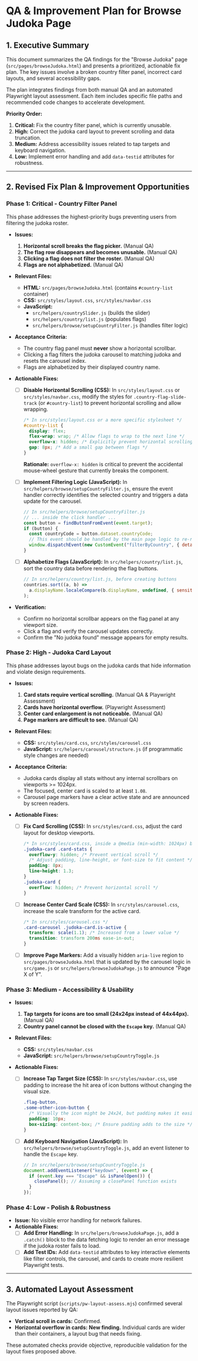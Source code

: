 # QA & Improvement Plan for Browse Judoka Page

## 1. Executive Summary

This document summarizes the QA findings for the "Browse Judoka" page (`src/pages/browseJudoka.html`) and presents a prioritized, actionable fix plan. The key issues involve a broken country filter panel, incorrect card layouts, and several accessibility gaps.

The plan integrates findings from both manual QA and an automated Playwright layout assessment. Each item includes specific file paths and recommended code changes to accelerate development.

**Priority Order:**

1. **Critical:** Fix the country filter panel, which is currently unusable.
2. **High:** Correct the judoka card layout to prevent scrolling and data truncation.
3. **Medium:** Address accessibility issues related to tap targets and keyboard navigation.
4. **Low:** Implement error handling and add `data-testid` attributes for robustness.

---

## 2. Revised Fix Plan & Improvement Opportunities

### Phase 1: Critical - Country Filter Panel

This phase addresses the highest-priority bugs preventing users from filtering the judoka roster.

- **Issues:**
  1. **Horizontal scroll breaks the flag picker.** (Manual QA)
  2. **The flag row disappears and becomes unusable.** (Manual QA)
  3. **Clicking a flag does not filter the roster.** (Manual QA)
  4. **Flags are not alphabetized.** (Manual QA)

- **Relevant Files:**
  - **HTML:** `src/pages/browseJudoka.html` (contains `#country-list` container)
  - **CSS:** `src/styles/layout.css`, `src/styles/navbar.css`
  - **JavaScript:**
    - `src/helpers/countrySlider.js` (builds the slider)
    - `src/helpers/country/list.js` (populates flags)
    - `src/helpers/browse/setupCountryFilter.js` (handles filter logic)

- **Acceptance Criteria:**
  - The country flag panel must **never** show a horizontal scrollbar.
  - Clicking a flag filters the judoka carousel to matching judoka and resets the carousel index.
  - Flags are alphabetized by their displayed country name.

- **Actionable Fixes:**
  - [ ] **Disable Horizontal Scrolling (CSS):** In `src/styles/layout.css` or `src/styles/navbar.css`, modify the styles for `.country-flag-slide-track` (or `#country-list`) to prevent horizontal scrolling and allow wrapping.

     ```css
     /* In src/styles/layout.css or a more specific stylesheet */
     #country-list {
       display: flex;
       flex-wrap: wrap; /* Allow flags to wrap to the next line */
       overflow-x: hidden; /* Explicitly prevent horizontal scrolling */
       gap: 8px; /* Add a small gap between flags */
     }
     ```

     **Rationale:** `overflow-x: hidden` is critical to prevent the accidental mouse-wheel gesture that currently breaks the component.

  - [ ] **Implement Filtering Logic (JavaScript):** In `src/helpers/browse/setupCountryFilter.js`, ensure the event handler correctly identifies the selected country and triggers a data update for the carousel.

     ```javascript
     // In src/helpers/browse/setupCountryFilter.js
     // ... inside the click handler ...
     const button = findButtonFromEvent(event.target);
     if (button) {
       const countryCode = button.dataset.countryCode;
       // This event should be handled by the main page logic to re-render the carousel
       window.dispatchEvent(new CustomEvent("filterByCountry", { detail: { countryCode } }));
     }
     ```

  - [ ] **Alphabetize Flags (JavaScript):** In `src/helpers/country/list.js`, sort the country data before rendering the flag buttons.

     ```javascript
     // In src/helpers/country/list.js, before creating buttons
     countries.sort((a, b) =>
       a.displayName.localeCompare(b.displayName, undefined, { sensitivity: "base" })
     );
     ```

- **Verification:**
  - Confirm no horizontal scrollbar appears on the flag panel at any viewport size.
  - Click a flag and verify the carousel updates correctly.
  - Confirm the "No judoka found" message appears for empty results.

### Phase 2: High - Judoka Card Layout

This phase addresses layout bugs on the judoka cards that hide information and violate design requirements.

- **Issues:**
  1. **Card stats require vertical scrolling.** (Manual QA & Playwright Assessment)
  2. **Cards have horizontal overflow.** (Playwright Assessment)
  3. **Center card enlargement is not noticeable.** (Manual QA)
  4. **Page markers are difficult to see.** (Manual QA)

- **Relevant Files:**
  - **CSS:** `src/styles/card.css`, `src/styles/carousel.css`
  - **JavaScript:** `src/helpers/carousel/structure.js` (if programmatic style changes are needed)

- **Acceptance Criteria:**
  - Judoka cards display all stats without any internal scrollbars on viewports >= 1024px.
  - The focused, center card is scaled to at least `1.08`.
  - Carousel page markers have a clear active state and are announced by screen readers.

- **Actionable Fixes:**
  - [ ] **Fix Card Scrolling (CSS):** In `src/styles/card.css`, adjust the card layout for desktop viewports.

     ```css
     /* In src/styles/card.css, inside a @media (min-width: 1024px) block */
     .judoka-card .card-stats {
       overflow-y: hidden; /* Prevent vertical scroll */
       /* Adjust padding, line-height, or font-size to fit content */
       padding: 8px;
       line-height: 1.3;
     }
     .judoka-card {
       overflow: hidden; /* Prevent horizontal scroll */
     }
     ```

  - [ ] **Increase Center Card Scale (CSS):** In `src/styles/carousel.css`, increase the scale transform for the active card.

     ```css
     /* In src/styles/carousel.css */
     .card-carousel .judoka-card.is-active {
       transform: scale(1.1); /* Increased from a lower value */
       transition: transform 200ms ease-in-out;
     }
     ```

  - [ ] **Improve Page Markers:** Add a visually hidden `aria-live` region to `src/pages/browseJudoka.html` that is updated by the carousel logic in `src/game.js` or `src/helpers/browseJudokaPage.js` to announce "Page X of Y".

### Phase 3: Medium - Accessibility & Usability

- **Issues:**
  1. **Tap targets for icons are too small (24x24px instead of 44x44px).** (Manual QA)
  2. **Country panel cannot be closed with the `Escape` key.** (Manual QA)

- **Relevant Files:**
  - **CSS:** `src/styles/navbar.css`
  - **JavaScript:** `src/helpers/browse/setupCountryToggle.js`

- **Actionable Fixes:**
  - [ ] **Increase Tap Target Size (CSS):** In `src/styles/navbar.css`, use padding to increase the hit area of icon buttons without changing the visual size.

     ```css
     .flag-button,
     .some-other-icon-button {
       /* Visually the icon might be 24x24, but padding makes it easier to tap */
       padding: 10px;
       box-sizing: content-box; /* Ensure padding adds to the size */
     }
     ```

  - [ ] **Add Keyboard Navigation (JavaScript):** In `src/helpers/browse/setupCountryToggle.js`, add an event listener to handle the `Escape` key.

     ```javascript
     // In src/helpers/browse/setupCountryToggle.js
     document.addEventListener("keydown", (event) => {
       if (event.key === "Escape" && isPanelOpen()) {
         closePanel(); // Assuming a closePanel function exists
       }
     });
     ```

### Phase 4: Low - Polish & Robustness

- **Issue:** No visible error handling for network failures.
- **Actionable Fixes:**
  - [ ] **Add Error Handling:** In `src/helpers/browseJudokaPage.js`, add a `.catch()` block to the data fetching logic to render an error message if the judoka roster fails to load.
  - [ ] **Add Test IDs:** Add `data-testid` attributes to key interactive elements like filter controls, the carousel, and cards to create more resilient Playwright tests.

---

## 3. Automated Layout Assessment

The Playwright script (`scripts/pw-layout-assess.mjs`) confirmed several layout issues reported by QA:

- **Vertical scroll in cards:** Confirmed.
- **Horizontal overflow in cards:** **New finding.** Individual cards are wider than their containers, a layout bug that needs fixing.

These automated checks provide objective, reproducible validation for the layout fixes proposed above.